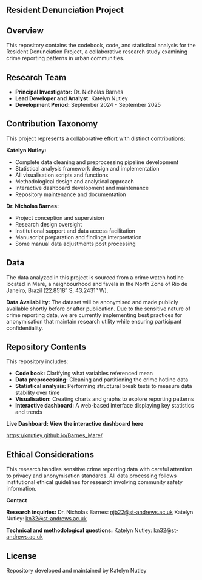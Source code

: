 ## Resident Denunciation Project ##

## Overview ## 

This repository contains the codebook, code, and statistical analysis for the Resident Denunciation Project, a collaborative research study examining crime reporting patterns in urban communities.

## Research Team ##

* **Principal Investigator:** Dr. Nicholas Barnes
* **Lead Developer and Analyst:** Katelyn Nutley
* **Development Period:** September 2024 - September 2025

## Contribution Taxonomy ## 

This project represents a collaborative effort with distinct contributions:

**Katelyn Nutley:**

* Complete data cleaning and preprocessing pipeline development
* Statistical analysis framework design and implementation
* All visualisation scripts and functions
* Methodological design and analytical approach
* Interactive dashboard development and maintenance
* Repository maintenance and documentation

**Dr. Nicholas Barnes:**

* Project conception and supervision
* Research design oversight
* Institutional support and data access facilitation
* Manuscript preparation and findings interpretation
* Some manual data adjustments post processing

## Data ## 
The data analyzed in this project is sourced from a crime watch hotline located in Maré, a neighbourhood and favela in the North Zone of Rio de Janeiro, Brazil (22.8518° S, 43.2431° W).

**Data Availability:** The dataset will be anonymised and made publicly available shortly before or after publication. Due to the sensitive nature of crime reporting data, we are currently implementing best practices for anonymisation that maintain research utility while ensuring participant confidentiality.

## Repository Contents ##

This repository includes:
* **Code book:** Clarifying what variables referenced mean
* **Data preprocessing:** Cleaning and partitioning the crime hotline data
* **Statistical analysis:** Performing structural break tests to measure data stability over time
* **Visualisation:** Creating charts and graphs to explore reporting patterns
* **Interactive dashboard:** A web-based interface displaying key statistics and trends

**Live Dashboard: View the interactive dashboard here**

https://knutley.github.io/Barnes_Mare/

## Ethical Considerations ##

This research handles sensitive crime reporting data with careful attention to privacy and anonymisation standards. All data processing follows institutional ethical guidelines for research involving community safety information.

**Contact**

**Research inquiries:**
Dr. Nicholas Barnes: njb22@st-andrews.ac.uk
Katelyn Nutley: kn32@st-andrews.ac.uk

**Technical and methodological questions:**
Katelyn Nutley: kn32@st-andrews.ac.uk


## License ##
Repository developed and maintained by Katelyn Nutley
